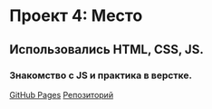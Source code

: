 # Проект 4: Место
## Использовались HTML, CSS, JS.
### Знакомство с JS и практика в верстке.
[GitHub Pages](https://nikshov.github.io/mesto/)
[Репозиторий](https://github.com/Nikshov/mesto.git)
